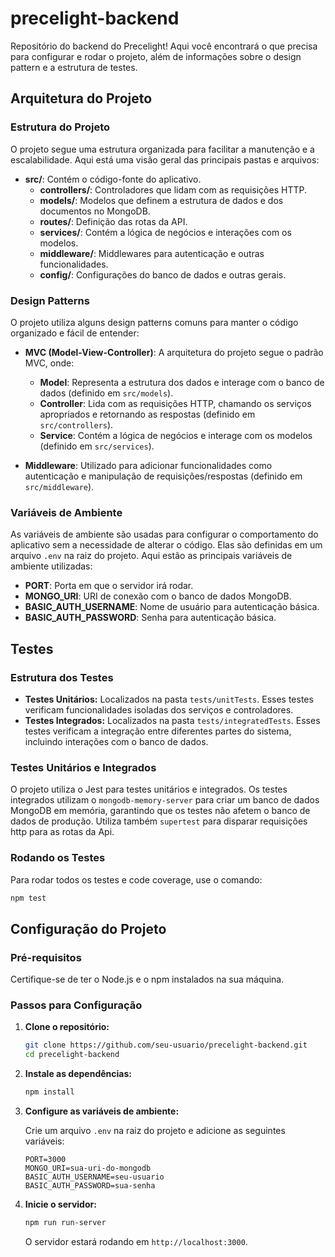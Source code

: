 # precelight-backend

Repositório do backend do Precelight! Aqui você encontrará o que precisa para configurar e rodar o projeto, além de informações sobre o design pattern e a estrutura de testes.

## Arquitetura do Projeto

### Estrutura do Projeto

O projeto segue uma estrutura organizada para facilitar a manutenção e a escalabilidade. Aqui está uma visão geral das principais pastas e arquivos:

- **src/**: Contém o código-fonte do aplicativo.
  - **controllers/**: Controladores que lidam com as requisições HTTP.
  - **models/**: Modelos que definem a estrutura de dados e dos documentos no MongoDB.
  - **routes/**: Definição das rotas da API.
  - **services/**: Contém a lógica de negócios e interações com os modelos.
  - **middleware/**: Middlewares para autenticação e outras funcionalidades.
  - **config/**: Configurações do banco de dados e outras gerais.

### Design Patterns

O projeto utiliza alguns design patterns comuns para manter o código organizado e fácil de entender:

- **MVC (Model-View-Controller)**: A arquitetura do projeto segue o padrão MVC, onde:
  - **Model**: Representa a estrutura dos dados e interage com o banco de dados (definido em `src/models`).
  - **Controller**: Lida com as requisições HTTP, chamando os serviços apropriados e retornando as respostas (definido em `src/controllers`).
  - **Service**: Contém a lógica de negócios e interage com os modelos (definido em `src/services`).

- **Middleware**: Utilizado para adicionar funcionalidades como autenticação e manipulação de requisições/respostas (definido em `src/middleware`).

### Variáveis de Ambiente

As variáveis de ambiente são usadas para configurar o comportamento do aplicativo sem a necessidade de alterar o código. Elas são definidas em um arquivo `.env` na raiz do projeto. Aqui estão as principais variáveis de ambiente utilizadas:

- **PORT**: Porta em que o servidor irá rodar.
- **MONGO_URI**: URI de conexão com o banco de dados MongoDB.
- **BASIC_AUTH_USERNAME**: Nome de usuário para autenticação básica.
- **BASIC_AUTH_PASSWORD**: Senha para autenticação básica.

## Testes

### Estrutura dos Testes

- **Testes Unitários:** Localizados na pasta `tests/unitTests`. Esses testes verificam funcionalidades isoladas dos serviços e controladores.
- **Testes Integrados:** Localizados na pasta `tests/integratedTests`. Esses testes verificam a integração entre diferentes partes do sistema, incluindo interações com o banco de dados.

### Testes Unitários e Integrados

O projeto utiliza o Jest para testes unitários e integrados. Os testes integrados utilizam o `mongodb-memory-server` para criar um banco de dados MongoDB em memória, garantindo que os testes não afetem o banco de dados de produção.
Utiliza também `supertest` para disparar requisições http para as rotas da Api.

### Rodando os Testes

Para rodar todos os testes e code coverage, use o comando:

```bash
npm test
```


## Configuração do Projeto

### Pré-requisitos

Certifique-se de ter o Node.js e o npm instalados na sua máquina.

### Passos para Configuração

1. **Clone o repositório:**

    ```bash
    git clone https://github.com/seu-usuario/precelight-backend.git
    cd precelight-backend
    ```

2. **Instale as dependências:**

    ```bash
    npm install
    ```

3. **Configure as variáveis de ambiente:**

    Crie um arquivo `.env` na raiz do projeto e adicione as seguintes variáveis:

    ```env
    PORT=3000
    MONGO_URI=sua-uri-do-mongodb
    BASIC_AUTH_USERNAME=seu-usuario
    BASIC_AUTH_PASSWORD=sua-senha
    ```

4. **Inicie o servidor:**

    ```bash
    npm run run-server
    ```

    O servidor estará rodando em `http://localhost:3000`.




